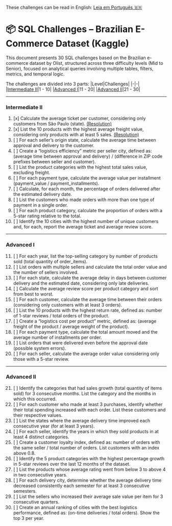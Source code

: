 These challenges can be read in English: [Leia em Português :brazil:](/sql/DESAFIOS.md)

# 📦 SQL Challenges – Brazilian E-Commerce Dataset (Kaggle)

This document presents 30 SQL challenges based on the Brazilian e-commerce dataset by Olist, structured across three difficulty levels (Mid to Senior), focused on analytical queries involving multiple tables, filters, metrics, and temporal logic.

The challenges are divided into 3 parts:
|Level|Challenges|
|-|-|
|[Intermediate II](#intermediate-ii)|1 - 10|
|[Advanced I](#advanced-i)|11 - 20|
|[Advanced II](#advanced-ii)|21 - 30|

---

### Intermediate II

1. [x] Calculate the average ticket per customer, considering only customers from São Paulo (state). [(Resolution)](/sql/01_intermediate/c01.sql)
2. [x] List the 10 products with the highest average freight value, considering only products with at least 5 sales. [(Resolution)](/sql/01_intermediate/c02.sql) 
3. [ ] For each seller’s origin state, calculate the average time between approval and delivery to the customer.  
4. [ ] Create a “logistics efficiency” metric per seller city, defined as: (average time between approval and delivery) / (difference in ZIP code prefixes between seller and customer).  
5. [ ] List the product categories with the highest total sales value, excluding freight.  
6. [ ] For each payment type, calculate the average value per installment (payment_value / payment_installments).  
7. [ ] Calculate, for each month, the percentage of orders delivered after the estimated delivery date.  
8. [ ] List the customers who made orders with more than one type of payment in a single order.  
9. [ ] For each product category, calculate the proportion of orders with a 5-star rating relative to the total.  
10. [ ] Identify the 10 cities with the highest number of unique customers and, for each, report the average ticket and average review score.

---

### Advanced I

11. [ ] For each year, list the top-selling category by number of products sold (total quantity of order_items).  
12. [ ] List orders with multiple sellers and calculate the total order value and the number of sellers involved.  
13. [ ] For each state, calculate the average delay in days between customer delivery and the estimated date, considering only late deliveries.  
14. [ ] Calculate the average review score per product category and sort from best to worst.  
15. [ ] For each customer, calculate the average time between their orders (considering only customers with at least 3 orders).  
16. [ ] List the 10 products with the highest return rate, defined as: number of 1-star reviews / total orders of the product.  
17. [ ] Create a “logistics cost per product” metric, defined as: (average freight of the product / average weight of the product).  
18. [ ] For each payment type, calculate the total amount moved and the average number of installments per order.  
19. [ ] List orders that were delivered even before the approval date (possible system errors).  
20. [ ] For each seller, calculate the average order value considering only those with a 5-star review.

---

### Advanced II

21. [ ] Identify the categories that had sales growth (total quantity of items sold) for 3 consecutive months. List the category and the months in which this occurred.  
22. [ ] For each customer who made at least 3 purchases, identify whether their total spending increased with each order. List these customers and their respective values.  
23. [ ] List the states where the average delivery time improved each consecutive year (for at least 3 years).  
24. [ ] For each seller, identify the years in which they sold products in at least 4 distinct categories.  
25. [ ] Create a customer loyalty index, defined as: number of orders with the same seller / total number of orders. List customers with an index above 0.8.  
26. [ ] Identify the 5 product categories with the highest percentage growth in 5-star reviews over the last 12 months of the dataset.  
27. [ ] List the products whose average rating went from below 3 to above 4 in two consecutive years.  
28. [ ] For each delivery city, determine whether the average delivery time decreased consistently each semester for at least 3 consecutive semesters.  
29. [ ] List the sellers who increased their average sale value per item for 3 consecutive quarters.  
30. [ ] Create an annual ranking of cities with the best logistics performance, defined as: (on-time deliveries / total orders). Show the top 3 per year.
